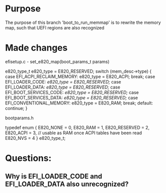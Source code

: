 # Purpose
The purpose of this branch 'boot_to_run_memmap' is to rewrite the memory map, such that UEFI regions are also recognized

# Made changes
efisetup.c - set_e820_map(boot_params_t params)

e820_type_t e820_type = E820_RESERVED;
        switch (mem_desc->type) {
          case EFI_ACPI_RECLAIM_MEMORY:
            e820_type = E820_ACPI;
            break;
          case EFI_LOADER_CODE: *e820_type = E820_RESERVED;*
          case EFI_LOADER_DATA: *e820_type = E820_RESERVED;*
          case EFI_BOOT_SERVICES_CODE: *e820_type = E820_RESERVED;*
          case EFI_BOOT_SERVICES_DATA: *e820_type = E820_RESERVED;*
          case EFI_CONVENTIONAL_MEMORY:
            e820_type = E820_RAM;
            break;
          default:
            continue;
        }

bootparams.h

typedef enum {
    E820_NONE       = 0,
    E820_RAM        = 1,
    E820_RESERVED   = 2,
    E820_ACPI       = 3,    // usable as RAM once ACPI tables have been read
    E820_NVS        = 4
} e820_type_t;

# Questions:
## Why is EFI_LOADER_CODE and EFI_LOADER_DATA also unrecognized?